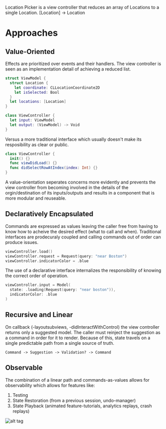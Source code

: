 Location Picker is a view controller that reduces an array of Locations to a single Location. [Location] -> Location

# Approaches

## Value-Oriented
Effects are prioritized over events and their handlers. The view controller is seen as an implementation detail of achieving a reduced list.

```Swift
struct ViewModel {
  struct Location {
    let coordinate: CLLocationCoordinate2D
    let isSelected: Bool
  }
  let locations: [Location]
}

class ViewController {
  let input: ViewModel
  let output: (ViewModel) -> Void
}
```

Versus a more traditional interface which usually doesn't make its resposibility as clear or public.
```Swift
class ViewController {
  init() {}
  func viewDidLoad() {}
  func didSelectRowAtIndex(index: Int) {}
}
```

A value-orientation seperates concerns more evidently and prevents the view controller from becoming involved in the details of the orgin/destination of its inputs/outputs and results in a component that is more modular and reuseable.

## Declaratively Encapsulated
Commands are expressed as values leaving the caller free from having to know how to acheive the desired effect (what to call and when). Traditional interfaces are prodecuraly coupled and calling commands out of order can produce issues.
```Swift
viewController.load()
viewController.request = Request(query: "near Boston")
viewController.indicatorColor = .blue
```

The use of a declarative interface internalizes the responsibility of knowing the correct order of operation.
```Swift
viewController.input = Model(
  state: .loading(Request(query: "near boston")),
  indicatorColor: .blue
)
```

## Recursive and Linear
On callback (-layoutsubviews, -didInteractWithControl) the view controller returns only a suggested model. The caller must reinject the suggestion as a command in order for it to render. Because of this, state travels on a single predictable path from a single source of truth.

    Command -> Suggestion -> Validation? -> Command

## Observable
The combination of a linear path and commands-as-values allows for observability which allows for features like:

1. Testing
2. State Restoration (from a previous session, undo-manager)
3. State Playback (animated feature-tutorials, analytics replays, crash replays)

![alt tag](https://github.com/BrianSemiglia/LocationPicker/blob/master/replay.gif)
